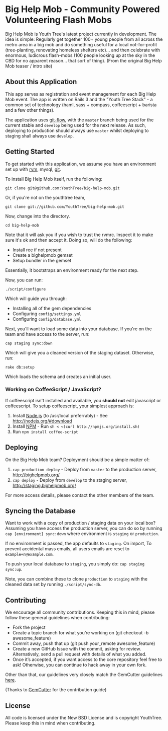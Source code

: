 # Big Help Mob - Community Powered Volunteering Flash Mobs

Big Help Mob is Youth Tree's latest project currently in development. The idea is simple: Regularly get together 100+ young people from all across the metro area in a big mob and do something useful for a local not-for-profit (tree-planting, renovating homeless shelters etc)... and then celebrate with enormous, ludicrous flash-mobs (100 people looking up at the sky in the CBD for no apparent reason... that sort of thing). (From the original Big Help Mob teaser / intro site)

## About this Application

This app serves as registration and event management for each Big Help Mob event. The app is written on Rails 3 and the "Youth Tree Stack" - a common set of technology (haml, sass + compass, coffeescript + barista and a few other things).

The application uses [git-flow](http://github.com/nvie/gitflow), with the `master` branch being used for the current stable
and `develop` being used for the next release. As such, deploying to production should
always use `master` whilst deploying to staging shall always use `develop`.

## Getting Started

To get started with this application, we assume you have an environment set up with
[rvm](http://rvm.beginrescueend.com/), mysql, [git](http://git-scm.org/).

To install Big Help Mob itself, run the following:

    git clone git@github.com:YouthTree/big-help-mob.git

Or, if you're not on the youthtree team,

    git clone git://github.com/YouthTree/big-help-mob.git

Now, change into the directory.

    cd big-help-mob

Note that it will ask you if you wish to trust the rvmrc.
Inspect it to make sure it's ok and then accept it. Doing so, will do the following:

* Install ree if not present
* Create a bighelpmob gemset
* Setup bundler in the gemset

Essentially, it bootstraps an environment ready for the next step.

Now, you can run:

    ./script/configure
    
Which will guide you through:

* Installing all of the gem dependencies
* Configuring `config/settings.yml`
* Configuring `config/database.yml`

Next, you'll want to load some data into your database. If you're on the team
and have access to the server, run:

    cap staging sync:down
    
Which will give you a cleaned version of the staging dataset. Otherwise, run:

    rake db:setup
    
Which loads the schema and creates an initial user.

### Working on CoffeeScript / JavaScript?

If coffeescript isn't installed and available, you **should not** edit javascript or
coffeescript. To setup coffeescript, your simplest approach is:

1. Install [Node.js](http://nodejs.org/) (to /usr/local preferrably) - See http://nodejs.org/#download
2. Install [NPM](http://github.com/isaacs/npm) - Run `sh < <(curl http://npmjs.org/install.sh)`
3. Run `npm install coffee-script`

## Deploying

On the Big Help Mob team? Deployment should be a simple matter of:

1. `cap production deploy` - Deploy from `master` to the production server, http://bighelpmob.org/
2. `cap deploy` - Deploy from `develop` to the staging server, http://staging.bighelpmob.org/

For more access details, please contact the other members of the team.

## Syncing the Database

Want to work with a copy of production / staging data on your local box?
Assuming you have access the production server, you can do so by running
`cap [environment] sync:down` where environment is `staging` or `production`.

If no environment is passed, the app defaults to `staging`. On import,
To prevent accidental mass emails, all users emails are reset to `example+n@example.com`.

To push your local database to `staging`, you simply do: `cap staging sync:up`.

Note, you can combine these to clone `production` to `staging` with the cleaned
data set by running `./script/sync-db`.

## Contributing

We encourage all community contributions. Keeping this in mind, please follow these general guidelines when contributing:

* Fork the project
* Create a topic branch for what you’re working on (git checkout -b awesome_feature)
* Commit away, push that up (git push your\_remote awesome\_feature)
* Create a new GitHub Issue with the commit, asking for review. Alternatively, send a pull request with details of what you added.
* Once it’s accepted, if you want access to the core repository feel free to ask! Otherwise, you can continue to hack away in your own fork.

Other than that, our guidelines very closely match the GemCutter guidelines [here](http://wiki.github.com/qrush/gemcutter/contribution-guidelines).

(Thanks to [GemCutter](http://wiki.github.com/qrush/gemcutter/) for the contribution guide)

## License

All code is licensed under the New BSD License and is copyright YouthTree. Please keep this
in mind when contributing.